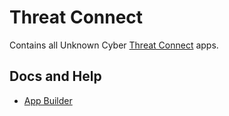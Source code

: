# Threat Connect

Contains all Unknown Cyber [Threat Connect](https://threatconnect.com/) apps.

## Docs and Help

- [App Builder](https://knowledge.threatconnect.com/docs/app-builder-overview)
